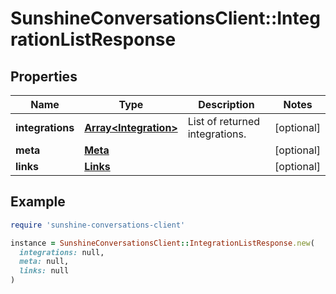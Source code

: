 # SunshineConversationsClient::IntegrationListResponse

## Properties

| Name | Type | Description | Notes |
| ---- | ---- | ----------- | ----- |
| **integrations** | [**Array&lt;Integration&gt;**](Integration.md) | List of returned integrations. | [optional] |
| **meta** | [**Meta**](Meta.md) |  | [optional] |
| **links** | [**Links**](Links.md) |  | [optional] |

## Example

```ruby
require 'sunshine-conversations-client'

instance = SunshineConversationsClient::IntegrationListResponse.new(
  integrations: null,
  meta: null,
  links: null
)
```

